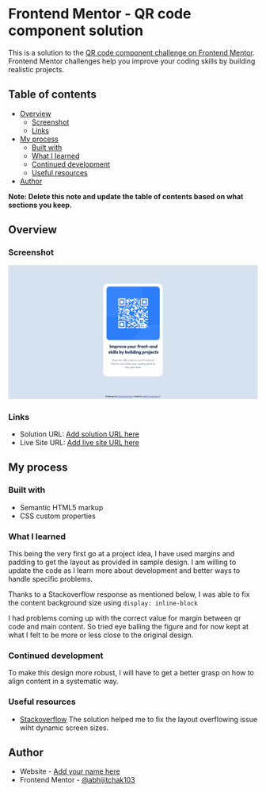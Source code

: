 # Frontend Mentor - QR code component solution

This is a solution to the [QR code component challenge on Frontend Mentor](https://www.frontendmentor.io/challenges/qr-code-component-iux_sIO_H). Frontend Mentor challenges help you improve your coding skills by building realistic projects. 

## Table of contents

- [Overview](#overview)
  - [Screenshot](#screenshot)
  - [Links](#links)
- [My process](#my-process)
  - [Built with](#built-with)
  - [What I learned](#what-i-learned)
  - [Continued development](#continued-development)
  - [Useful resources](#useful-resources)
- [Author](#author)


**Note: Delete this note and update the table of contents based on what sections you keep.**

## Overview

### Screenshot

![Screenshot](images/Screenshot.png)

### Links

- Solution URL: [Add solution URL here](https://your-solution-url.com)
- Live Site URL: [Add live site URL here](https://your-live-site-url.com)

## My process

### Built with

- Semantic HTML5 markup
- CSS custom properties


### What I learned

This being the very first go at a project idea, I have used margins and padding to get the layout as provided in sample design. I am willing to update the code as I learn more about development and better ways to handle specific problems.

Thanks to a Stackoverflow response as mentioned below, I was able to fix the content background size using `display: inline-block`

I had problems coming up with the correct value for margin between qr code and main content. So tried eye balling the figure and for now kept at what I felt to be more or less close to the original design.

### Continued development

To make this design more robust, I will have to get a better grasp on how to align content in a systematic way.

### Useful resources

- [Stackoverflow](https://stackoverflow.com/a/27383014) The solution helped me to fix the layout overflowing issue wiht dynamic screen sizes.


## Author

- Website - [Add your name here](https://www.your-site.com)
- Frontend Mentor - [@abhijitchak103](https://www.frontendmentor.io/profile/abhijitchak103)


